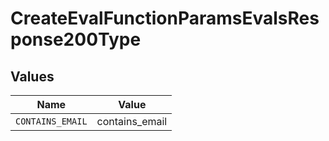 # CreateEvalFunctionParamsEvalsResponse200Type


## Values

| Name             | Value            |
| ---------------- | ---------------- |
| `CONTAINS_EMAIL` | contains_email   |